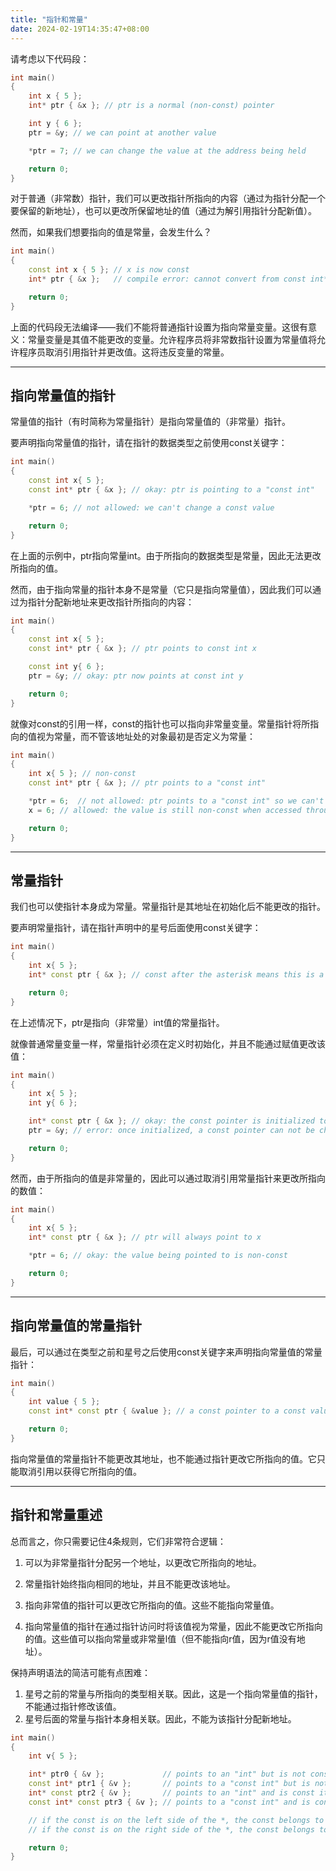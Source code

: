 ```yaml
---
title: "指针和常量"
date: 2024-02-19T14:35:47+08:00
---
```


请考虑以下代码段：

```C++
int main()
{
    int x { 5 };
    int* ptr { &x }; // ptr is a normal (non-const) pointer

    int y { 6 };
    ptr = &y; // we can point at another value

    *ptr = 7; // we can change the value at the address being held

    return 0;
}
```

对于普通（非常数）指针，我们可以更改指针所指向的内容（通过为指针分配一个要保留的新地址），也可以更改所保留地址的值（通过为解引用指针分配新值）。

然而，如果我们想要指向的值是常量，会发生什么？

```C++
int main()
{
    const int x { 5 }; // x is now const
    int* ptr { &x };   // compile error: cannot convert from const int* to int*

    return 0;
}
```

上面的代码段无法编译——我们不能将普通指针设置为指向常量变量。这很有意义：常量变量是其值不能更改的变量。允许程序员将非常数指针设置为常量值将允许程序员取消引用指针并更改值。这将违反变量的常量。

***
## 指向常量值的指针

常量值的指针（有时简称为常量指针）是指向常量值的（非常量）指针。

要声明指向常量值的指针，请在指针的数据类型之前使用const关键字：

```C++
int main()
{
    const int x{ 5 };
    const int* ptr { &x }; // okay: ptr is pointing to a "const int"

    *ptr = 6; // not allowed: we can't change a const value

    return 0;
}
```

在上面的示例中，ptr指向常量int。由于所指向的数据类型是常量，因此无法更改所指向的值。

然而，由于指向常量的指针本身不是常量（它只是指向常量值），因此我们可以通过为指针分配新地址来更改指针所指向的内容：

```C++
int main()
{
    const int x{ 5 };
    const int* ptr { &x }; // ptr points to const int x

    const int y{ 6 };
    ptr = &y; // okay: ptr now points at const int y

    return 0;
}
```

就像对const的引用一样，const的指针也可以指向非常量变量。常量指针将所指向的值视为常量，而不管该地址处的对象最初是否定义为常量：

```C++
int main()
{
    int x{ 5 }; // non-const
    const int* ptr { &x }; // ptr points to a "const int"

    *ptr = 6;  // not allowed: ptr points to a "const int" so we can't change the value through ptr
    x = 6; // allowed: the value is still non-const when accessed through non-const identifier x

    return 0;
}
```

***
## 常量指针

我们也可以使指针本身成为常量。常量指针是其地址在初始化后不能更改的指针。

要声明常量指针，请在指针声明中的星号后面使用const关键字：

```C++
int main()
{
    int x{ 5 };
    int* const ptr { &x }; // const after the asterisk means this is a const pointer

    return 0;
}
```

在上述情况下，ptr是指向（非常量）int值的常量指针。

就像普通常量变量一样，常量指针必须在定义时初始化，并且不能通过赋值更改该值：

```C++
int main()
{
    int x{ 5 };
    int y{ 6 };

    int* const ptr { &x }; // okay: the const pointer is initialized to the address of x
    ptr = &y; // error: once initialized, a const pointer can not be changed.

    return 0;
}
```

然而，由于所指向的值是非常量的，因此可以通过取消引用常量指针来更改所指向的数值：

```C++
int main()
{
    int x{ 5 };
    int* const ptr { &x }; // ptr will always point to x

    *ptr = 6; // okay: the value being pointed to is non-const

    return 0;
}
```

***
## 指向常量值的常量指针

最后，可以通过在类型之前和星号之后使用const关键字来声明指向常量值的常量指针：

```C++
int main()
{
    int value { 5 };
    const int* const ptr { &value }; // a const pointer to a const value

    return 0;
}
```

指向常量值的常量指针不能更改其地址，也不能通过指针更改它所指向的值。它只能取消引用以获得它所指向的值。

***
## 指针和常量重述

总而言之，你只需要记住4条规则，它们非常符合逻辑：

1. 可以为非常量指针分配另一个地址，以更改它所指向的地址。
2. 常量指针始终指向相同的地址，并且不能更改该地址。




1. 指向非常值的指针可以更改它所指向的值。这些不能指向常量值。
2. 指向常量值的指针在通过指针访问时将该值视为常量，因此不能更改它所指向的值。这些值可以指向常量或非常量l值（但不能指向r值，因为r值没有地址）。


保持声明语法的简洁可能有点困难：

1. 星号之前的常量与所指向的类型相关联。因此，这是一个指向常量值的指针，不能通过指针修改该值。
2. 星号后面的常量与指针本身相关联。因此，不能为该指针分配新地址。


```C++
int main()
{
    int v{ 5 };

    int* ptr0 { &v };             // points to an "int" but is not const itself, so this is a normal pointer.
    const int* ptr1 { &v };       // points to a "const int" but is not const itself, so this is a pointer to a const value.
    int* const ptr2 { &v };       // points to an "int" and is const itself, so this is a const pointer (to a non-const value).
    const int* const ptr3 { &v }; // points to a "const int" and is const itself, so this is a const pointer to a const value.

    // if the const is on the left side of the *, the const belongs to the value
    // if the const is on the right side of the *, the const belongs to the pointer

    return 0;
}
```

